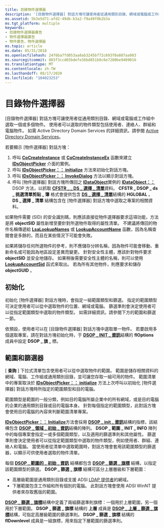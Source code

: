 ```yaml
---
title: 目錄物件選擇器
description: '[目錄物件選擇器] 對話方塊可讓使用者從通用類別目錄、網域或電腦或工作組中選取一個或多個物件。'
ms.assetid: 5b3e5d71-afd2-49db-b3a2-f9a49f0b2b3a
ms.tgt_platform: multiple
keywords:
- 目錄物件選擇器廣告
- 物件選擇器廣告
- 物件廣告，物件選擇器
ms.topic: article
ms.date: 05/31/2018
ms.openlocfilehash: 24f6ba7fd053aa8ab3245bf72c693f0a887aa983
ms.sourcegitcommit: 803f3ccd65bdefe36bd851b9c6e7280be9489016
ms.translationtype: MT
ms.contentlocale: zh-TW
ms.lasthandoff: 08/17/2020
ms.locfileid: "104023253"
---
```

# <a name="directory-object-picker"></a>目錄物件選擇器

[目錄物件選擇器] 對話方塊可讓使用者從通用類別目錄、網域或電腦或工作組中選取一個或多個物件。 使用者可以選取的物件類型包括使用者、連絡人、群組和電腦物件。 如需 Active Directory Domain Services 的詳細資訊，請參閱 [Active Directory Domain Services](active-directory-domain-services.md)。

若要顯示 [物件選擇器] 對話方塊：

1.  呼叫 [**CoCreateInstance**](/windows/win32/api/combaseapi/nf-combaseapi-cocreateinstance) 或 [**CoCreateInstanceEx**](/windows/win32/api/combaseapi/nf-combaseapi-cocreateinstanceex) 函數來建立 [**IDsObjectPicker**](/windows/desktop/api/Objsel/nn-objsel-idsobjectpicker) 介面的實例。
2.  呼叫 [**IDsObjectPicker：： initialize**](/windows/desktop/api/Objsel/nf-objsel-idsobjectpicker-initialize) 方法來初始化對話方塊。
3.  呼叫 [**IDsObjectPicker：： InvokeDialog**](/windows/desktop/api/Objsel/nf-objsel-idsobjectpicker-invokedialog) 方法以顯示對話方塊。
4.  呼叫 [物件選擇器] 對話方塊所傳回之 [**IDataObject**](/windows/win32/api/objidl/nn-objidl-idataobject)實例的 [**IDataObject：：**](/windows/win32/api/objidl/nf-objidl-idataobject-getdata) DSOP 方法，以抓取 [**CFSTR \_ \_ DS \_ 選擇 \_ 清單**](cfstr-dsop-ds-selection-list.md)資料。 **CFSTR \_ DSOP \_ ds \_ 挑選清單剪貼 \_ 簿** 格式會提供包含 [**DS \_ 選擇 \_ 清單**](/windows/desktop/api/Objsel/ns-objsel-ds_selection_list)結構的 **HGLOBAL** 。 **DS \_ 選擇 \_ 清單** 結構包含在 [物件選擇器] 對話方塊中選取之專案的相關資料。

如果物件需要 (SID) 的安全識別碼，則應該直接從物件選擇器要求這項功能，方法是將 **objectSID** 屬性新增至要針對所選物件取得的屬性清單。 不建議將傳回的物件名稱傳遞給 [**LsaLookupNames**](/windows/desktop/api/ntsecapi/nf-ntsecapi-lsalookupnames) 或 [**LookupAccountName**](/windows/desktop/api/winbase/nf-winbase-lookupaccountnamea) 函數，因為名稱查閱會是多餘的，而且在某些情況下可能會失敗。

如果將儲存任何所選物件的參考，則不應儲存分辨名稱，因為物件可能會移動、重新命名或可能因為地區設定差異而變更。 針對安全性主體，應該針對物件要求 **objectSID** 並安全地儲存。 如果稍後需要安全性主體的名稱，則可以使用 [**LookupAccountSid**](/windows/desktop/api/winbase/nf-winbase-lookupaccountsida) 函式來取出。 若為所有其他物件，則應要求和儲存 **objectGUID** 。

## <a name="initialization"></a>初始化

初始化 [物件選擇器] 對話方塊時，會指定一組範圍類型和篩選。 指定的範圍類型可決定使用者可以從中選取物件的位置、網域或電腦。 篩選準則會決定使用者可以從指定範圍類型中選取的物件類型。 如需詳細資訊，請參閱下方的範圍和篩選一節。

依預設，使用者可以在 [目錄物件選擇器] 對話方塊中選取單一物件。 若要啟用多個選取專案，請在對話方塊初始化時，于 [**DSOP \_ INIT \_ 資訊**](/windows/desktop/api/Objsel/ns-objsel-dsop_init_info)結構的 **flOptions** 成員中設定 **DSOP \_ 旗 \_** 標。

## <a name="scopes-and-filters"></a>範圍和篩選器

[ **查詢** ] 下拉式清單包含使用者可以從中選取物件的範圍。 範圍是儲存相關資料的網域、電腦、工作組或通用類別目錄，並可讓您存取一組可用的物件。 範圍清單中的專案取決於 [**IDsObjectPicker：： initialize**](/windows/desktop/api/Objsel/nf-objsel-idsobjectpicker-initialize) 方法上次呼叫以初始化 [物件選擇器] 對話方塊時所指定的範圍類型和目的電腦。

範圍類型是範圍的一般分類，例如目的電腦所屬企業中的所有網域，或是目的電腦的企業的通用類別目錄或目的電腦本身。 針對每個指定的範圍類型，此對話方塊會使用目的電腦的內容來判斷範圍清單專案。

[**IDsObjectPicker：： Initialize**](/windows/desktop/api/Objsel/nf-objsel-idsobjectpicker-initialize)方法會採用 [**DSOP \_ init \_ 資訊**](/windows/desktop/api/Objsel/ns-objsel-dsop_init_info)結構的指標，該結構包含 [**DSOP \_ 領域 \_ 初始 \_ 資訊**](/windows/desktop/api/Objsel/ns-objsel-dsop_scope_init_info)結構的陣列。 **DSOP \_ 範圍 \_ INIT \_ INFO** 陣列中的每個專案會指定一或多個範圍類型，以及適用的篩選準則和其他屬性。 篩選準則會決定使用者可以從指定範圍類型中選取的物件類型，例如使用者、群組、連絡人和電腦。 當使用者從清單中選取範圍時，對話方塊會套用該範圍類型的篩選器，以顯示可供使用者選取的物件清單。

每個 [**DSOP \_ 範圍的 \_ 初始 \_ 資訊**](/windows/desktop/api/Objsel/ns-objsel-dsop_scope_init_info) 結構都包含 [**DSOP \_ 篩選 \_ 旗標**](/windows/desktop/api/Objsel/ns-objsel-dsop_filter_flags) 結構，以指定該範圍類型的篩選。 **DSOP \_ 篩選 \_ 旗標** 結構可區分上層層級和下層範圍：

-   高層級範圍是通用類別目錄或支援 ADSI [LDAP 提供者](/windows/desktop/ADSI/adsi-ldap-provider)的網域。
-   下層範圍包含工作組和所有個別的電腦。 此對話方塊會使用 ADSI WinNT 提供者來存取舊版的範圍。

[**DSOP \_ 篩選 \_ 旗標**](/windows/desktop/api/Objsel/ns-objsel-dsop_filter_flags)結構中定義了兩組篩選準則旗標：一個用於上層範圍，另一個用於下層範圍。 **DSOP \_ 篩選 \_ 旗標** 結構的 **上層** 成員是 [**DSOP \_ 上層 \_ 篩選 \_ 旗標**](/windows/desktop/api/Objsel/ns-objsel-dsop_uplevel_filter_flags)結構，可指定高層級範圍的篩選準則。 **DSOP \_ 篩選 \_ 旗標** 結構的 **flDownlevel** 成員是一組旗標，用來指定下層範圍的篩選準則。

 

 